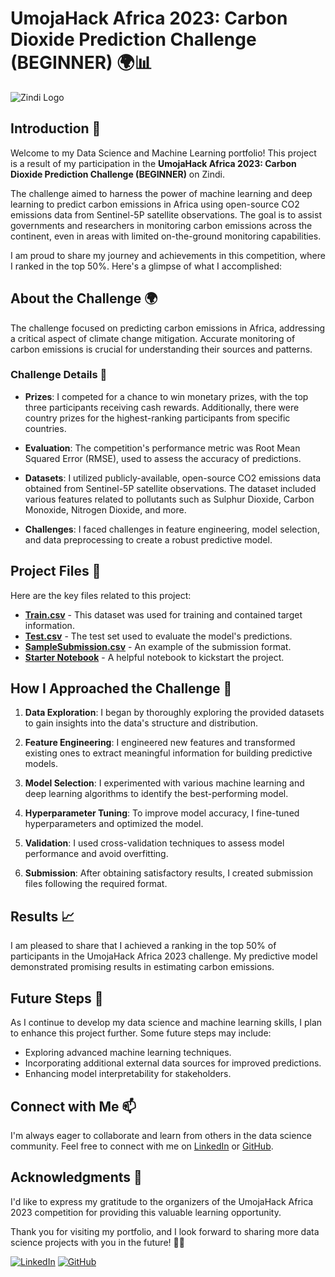 # UmojaHack Africa 2023: Carbon Dioxide Prediction Challenge (BEGINNER) 🌍📊

![Zindi Logo](https://assets.zindi.africa/media/5fa182eff0cce505692370a60ce4c6ed.png)

## Introduction 🌟

Welcome to my Data Science and Machine Learning portfolio! This project is a result of my participation in the **UmojaHack Africa 2023: Carbon Dioxide Prediction Challenge (BEGINNER)** on Zindi.

The challenge aimed to harness the power of machine learning and deep learning to predict carbon emissions in Africa using open-source CO2 emissions data from Sentinel-5P satellite observations. The goal is to assist governments and researchers in monitoring carbon emissions across the continent, even in areas with limited on-the-ground monitoring capabilities.

I am proud to share my journey and achievements in this competition, where I ranked in the top 50%. Here's a glimpse of what I accomplished:

## About the Challenge 🌍

The challenge focused on predicting carbon emissions in Africa, addressing a critical aspect of climate change mitigation. Accurate monitoring of carbon emissions is crucial for understanding their sources and patterns.

### Challenge Details 📝

- **Prizes**: I competed for a chance to win monetary prizes, with the top three participants receiving cash rewards. Additionally, there were country prizes for the highest-ranking participants from specific countries.

- **Evaluation**: The competition's performance metric was Root Mean Squared Error (RMSE), used to assess the accuracy of predictions.

- **Datasets**: I utilized publicly-available, open-source CO2 emissions data obtained from Sentinel-5P satellite observations. The dataset included various features related to pollutants such as Sulphur Dioxide, Carbon Monoxide, Nitrogen Dioxide, and more.

- **Challenges**: I faced challenges in feature engineering, model selection, and data preprocessing to create a robust predictive model.

## Project Files 📂

Here are the key files related to this project:

- [**Train.csv**](https://zindi.africa/competitions/umojahack-africa-2023-beginner-challenge/data) - This dataset was used for training and contained target information.
- [**Test.csv**](https://zindi.africa/competitions/umojahack-africa-2023-beginner-challenge/data) - The test set used to evaluate the model's predictions.
- [**SampleSubmission.csv**](https://zindi.africa/competitions/umojahack-africa-2023-beginner-challenge/data) - An example of the submission format.
- [**Starter Notebook**](https://zindi.africa/competitions/umojahack-africa-2023-beginner-challenge/data) - A helpful notebook to kickstart the project.

## How I Approached the Challenge 🚀

1. **Data Exploration**: I began by thoroughly exploring the provided datasets to gain insights into the data's structure and distribution.

2. **Feature Engineering**: I engineered new features and transformed existing ones to extract meaningful information for building predictive models.

3. **Model Selection**: I experimented with various machine learning and deep learning algorithms to identify the best-performing model.

4. **Hyperparameter Tuning**: To improve model accuracy, I fine-tuned hyperparameters and optimized the model.

5. **Validation**: I used cross-validation techniques to assess model performance and avoid overfitting.

6. **Submission**: After obtaining satisfactory results, I created submission files following the required format.

## Results 📈

I am pleased to share that I achieved a ranking in the top 50% of participants in the UmojaHack Africa 2023 challenge. My predictive model demonstrated promising results in estimating carbon emissions.

## Future Steps 🌱

As I continue to develop my data science and machine learning skills, I plan to enhance this project further. Some future steps may include:

- Exploring advanced machine learning techniques.
- Incorporating additional external data sources for improved predictions.
- Enhancing model interpretability for stakeholders.

## Connect with Me 📫

I'm always eager to collaborate and learn from others in the data science community. Feel free to connect with me on [LinkedIn](https://www.linkedin.com/in/amir-f) or [GitHub](https://github.com/AmirFARES).

## Acknowledgments 🙏

I'd like to express my gratitude to the organizers of the UmojaHack Africa 2023 competition for providing this valuable learning opportunity.

Thank you for visiting my portfolio, and I look forward to sharing more data science projects with you in the future! 🚀✨

[![LinkedIn](https://img.shields.io/badge/LinkedIn-Connect-blue)](https://www.linkedin.com/in/amir-f)
[![GitHub](https://img.shields.io/badge/GitHub-Follow-green)](https://github.com/AmirFARES)
